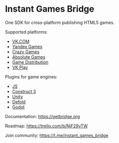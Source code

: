 # Instant Games Bridge
One SDK for cross-platform publishing HTML5 games.

Supported platforms:
+ [VK.COM](https://vk.com)
+ [Yandex Games](https://yandex.com/games)
+ [Crazy Games](https://crazygames.com)
+ [Absolute Games](https://ag.ru)
+ [Game Distribution](https://gamedistribution.com)
+ [VK Play](https://vkplay.ru/)

Plugins for game engines:
+ [JS](https://github.com/mewtongames/instant-games-bridge)
+ [Construct 3](https://github.com/mewtongames/instant-games-bridge-construct)
+ [Unity](https://github.com/mewtongames/instant-games-bridge-unity)
+ [Defold](https://github.com/mewtongames/instant-games-bridge-defold)
+ [Godot](https://github.com/mewtongames/instant-games-bridge-godot)

Documentation: https://getbridge.org

Roadmap: https://trello.com/b/NjF29vTW

Join community: https://t.me/instant_games_bridge
